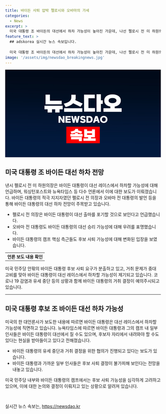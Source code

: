 ```yaml
---
title: 바이든 사퇴 압박 펠로시와 오바마의 가세
categories:
  - News
excerpt: >
  미국 대통령 조 바이든의 대선에서 하차 가능성이 높아진 가운데, 나선 펠로시 전 미 하원의장이 바이든을 대선 포기로 설득될 것이라고 언급했습니다. 바이든의 적극 지지자였던 펠로시는 바이든이 대선 출마를 포기할 것으로 보고 있으며, 오바마 전 대통령도 그의 승리 가능성이 줄어든 것을 언급했습니다. 뉴욕타임스는 바이든과 백악관 측근들이 후보직 사퇴를 고려하고 있다고 보도했으며, 거취 문제가 중요한 고비에 이르렀다는 관측도 나왔습니다.
feature_text: >
  ## adskorea 실시간 뉴스 속보입니다.

  미국 대통령 조 바이든의 대선에서 하차 가능성이 높아진 가운데, 나선 펠로시 전 미 하원의장이 바이든을 대선 포기로 설득될 것이라고 언급했습니다. 바이든의 적극 지지자였던 펠로시는 바이든이 대선 출마를 포기할 것으로 보고 있으며, 오바마 전 대통령도 그의 승리 가능성이 줄어든 것을 언급했습니다. 뉴욕타임스는 바이든과 백악관 측근들이 후보직 사퇴를 고려하고 있다고 보도했으며, 거취 문제가 중요한 고비에 이르렀다는 관측도 나왔습니다.
image: '/assets/img/newsdao_breakingnews.jpg'
---
```


<p><img src="/assets/img/newsdao_breakingnews.jpg" alt="adskorea 속보" /></p>

<h2 data-ke-size="size26">미국 대통령 조 바이든 대선 하차 전망</h2>

<p data-ke-size="size16">낸시 펠로시 전 미 하원의장은 바이든 대통령이 대선 레이스에서 하차할 가능성에 대해 언급하며, 워싱턴포스트와 뉴욕타임스 등 다수 언론에서 이에 대한 보도가 이뤄졌습니다. 바이든 대통령의 적극 지지자였던 펠로시 전 의장과 오바마 전 대통령의 발언 등을 통해 바이든 대통령의 대선 하차 전망이 주목받고 있습니다.</p>

<ul>
  <li>펠로시 전 의장은 바이든 대통령이 대선 출마를 포기할 것으로 보인다고 언급했습니다.</li>
  <li>오바마 전 대통령도 바이든 대통령의 대선 승리 가능성에 대해 우려를 표명했습니다.</li>
  <li>바이든 대통령의 캠프 핵심 측근들도 후보 사퇴 가능성에 대해 변화된 입장을 보였습니다.</li>
</ul>

<table style="width: 100%;">
<tbody>
<tr>
<td style="text-align: center; height: 17px;"><b>언론 보도 내용 확인</b></td>
</tr>
</tbody>
</table>

<p data-ke-size="size16">미국 민주당 안팎의 바이든 대통령 후보 사퇴 요구가 분출하고 있고, 거취 문제가 중대 고비를 맞아 바이든 대통령이 대선 레이스에서 하차할 가능성이 제기되고 있습니다. 코로나 19 감염과 유세 중단 등의 상황과 함께 바이든 대통령의 거취 결정이 예의주시되고 있습니다.</p>

<hr>

<h2 data-ke-size="size26">미국 대통령 후보 조 바이든 대선 하차 가능성</h2>

<p data-ke-size="size16">미국의 한 대언론사가 보도한 내용에 따르면 바이든 대통령은 대선 레이스에서 하차할 가능성에 직면하고 있습니다. 뉴욕타임스에 따르면 바이든 대통령과 그의 캠프 내 일부 인사들은 바이든 대통령이 대선에서 질 수도 있으며, 후보자 자리에서 내려와야 할 수도 있다는 현실을 받아들이고 있다고 전해졌습니다.</p>

<ul>
  <li>바이든 대통령의 유세 중단과 거취 결정을 위한 협의가 진행되고 있다는 보도가 있습니다.</li>
  <li>바이든 대통령과 가까운 일부 인사들은 후보 사퇴 결정이 불가피해 보인다는 전망을 내놓고 있습니다.</li>
</ul>

<p data-ke-size="size16">미국 민주당 내부와 바이든 대통령의 캠프에서는 후보 사퇴 가능성을 심각하게 고려하고 있으며, 이에 대한 논의와 결정이 이뤄지고 있는 상황으로 알려져 있습니다.</p>

<p data-ke-size="size16">&nbsp;</p>
실시간 뉴스 속보는, <a href="https://newsdao.kr" rel="dofollow">https://newsdao.kr</a>


